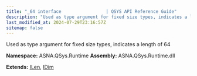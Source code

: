 ```yaml
---
title: "_64 interface                 | QSYS API Reference Guide"
description: "Used as type argument for fixed size types, indicates a length of 64  "
last_modified_at: 2024-07-29T23:16:57Z
sitemap: false
---
```


Used as type argument for fixed size types, indicates a length of 64 

**Namespace:** ASNA.QSys.Runtime
**Assembly:** ASNA.QSys.Runtime.dll

**Extends:** [ILen](/reference/runtime/qsys-runtime/i-len.html), [IDim](/reference/runtime/qsys-runtime/i-dim.html)
<br>
<br>

